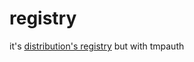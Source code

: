 # registry

it's [distribution's registry](https://github.com/distribution/distribution) but with tmpauth
